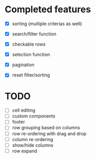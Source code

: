# Completed features

- [x] sorting (multiple criterias as well)
- [x] search/filter function
- [x] checkable rows
- [x] selection function
- [x] pagination
- [x] reset filter/sorting

  

# TODO

- [ ] cell editing
- [ ] custom components
- [ ] footer
- [ ] row grouping based on columns
- [ ] row re-ordering with drag and drop
- [ ] column re-ordering
- [ ] show/hide columns
- [ ] row expand
